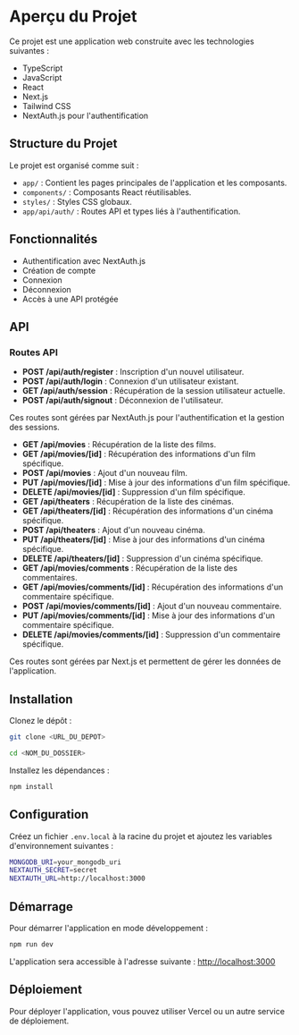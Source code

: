 # Aperçu du Projet
Ce projet est une application web construite avec les technologies suivantes :

- TypeScript
- JavaScript
- React
- Next.js
- Tailwind CSS
- NextAuth.js pour l'authentification

## Structure du Projet
Le projet est organisé comme suit :

- `app/` : Contient les pages principales de l'application et les composants.
- `components/` : Composants React réutilisables.
- `styles/` : Styles CSS globaux.
- `app/api/auth/` : Routes API et types liés à l'authentification.

## Fonctionnalités
- Authentification avec NextAuth.js
- Création de compte
- Connexion
- Déconnexion
- Accès à une API protégée

## API
### Routes API

- **POST /api/auth/register** : Inscription d'un nouvel utilisateur.
- **POST /api/auth/login** : Connexion d'un utilisateur existant.
- **GET /api/auth/session** : Récupération de la session utilisateur actuelle.
- **POST /api/auth/signout** : Déconnexion de l'utilisateur.

Ces routes sont gérées par NextAuth.js pour l'authentification et la gestion des sessions.

- **GET /api/movies** : Récupération de la liste des films.
- **GET /api/movies/\[id\]** : Récupération des informations d'un film spécifique.
- **POST /api/movies** : Ajout d'un nouveau film.
- **PUT /api/movies/\[id\]** : Mise à jour des informations d'un film spécifique.
- **DELETE /api/movies/\[id\]** : Suppression d'un film spécifique.
- **GET /api/theaters** : Récupération de la liste des cinémas.
- **GET /api/theaters/\[id\]** : Récupération des informations d'un cinéma spécifique.
- **POST /api/theaters** : Ajout d'un nouveau cinéma.
- **PUT /api/theaters/\[id\]** : Mise à jour des informations d'un cinéma spécifique.
- **DELETE /api/theaters/\[id\]** : Suppression d'un cinéma spécifique.
- **GET /api/movies/comments** : Récupération de la liste des commentaires.
- **GET /api/movies/comments/\[id\]** : Récupération des informations d'un commentaire spécifique.
- **POST /api/movies/comments/\[id\]** : Ajout d'un nouveau commentaire.
- **PUT /api/movies/comments/\[id\]** : Mise à jour des informations d'un commentaire spécifique.
- **DELETE /api/movies/comments/\[id\]** : Suppression d'un commentaire spécifique.

Ces routes sont gérées par Next.js et permettent de gérer les données de l'application.

## Installation
Clonez le dépôt :
```sh
git clone <URL_DU_DEPOT>

cd <NOM_DU_DOSSIER>
```

Installez les dépendances :
```sh
npm install
```

## Configuration
Créez un fichier `.env.local` à la racine du projet et ajoutez les variables d'environnement suivantes :
```sh
MONGODB_URI=your_mongodb_uri
NEXTAUTH_SECRET=secret
NEXTAUTH_URL=http://localhost:3000
```

## Démarrage
Pour démarrer l'application en mode développement :
```sh
npm run dev
```

L'application sera accessible à l'adresse suivante : [http://localhost:3000](http://localhost:3000)

## Déploiement

Pour déployer l'application, vous pouvez utiliser Vercel ou un autre service de déploiement.

